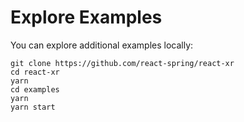 # Explore Examples

You can explore additional examples locally:

```shell
git clone https://github.com/react-spring/react-xr
cd react-xr
yarn
cd examples
yarn
yarn start
```
